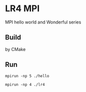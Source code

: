 # LR4 MPI

MPI hello world and Wonderful series

## Build
by CMake

## Run
```shell
mpirun -np 5 ./hello
```

```shell
mpirun -np 4 ./lr4
```

